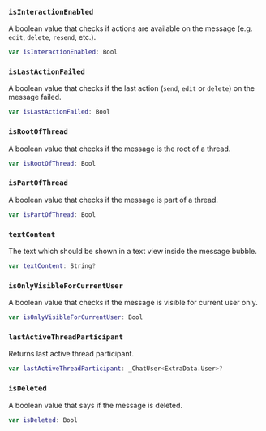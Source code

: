 
### `isInteractionEnabled`

A boolean value that checks if actions are available on the message (e.g. `edit`, `delete`, `resend`, etc.).

``` swift
var isInteractionEnabled: Bool 
```

### `isLastActionFailed`

A boolean value that checks if the last action (`send`, `edit` or `delete`) on the message failed.

``` swift
var isLastActionFailed: Bool 
```

### `isRootOfThread`

A boolean value that checks if the message is the root of a thread.

``` swift
var isRootOfThread: Bool 
```

### `isPartOfThread`

A boolean value that checks if the message is part of a thread.

``` swift
var isPartOfThread: Bool 
```

### `textContent`

The text which should be shown in a text view inside the message bubble.

``` swift
var textContent: String? 
```

### `isOnlyVisibleForCurrentUser`

A boolean value that checks if the message is visible for current user only.

``` swift
var isOnlyVisibleForCurrentUser: Bool 
```

### `lastActiveThreadParticipant`

Returns last active thread participant.

``` swift
var lastActiveThreadParticipant: _ChatUser<ExtraData.User>? 
```

### `isDeleted`

A boolean value that says if the message is deleted.

``` swift
var isDeleted: Bool 
